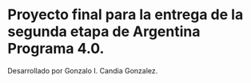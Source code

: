 # Proyecto final para la entrega de la segunda etapa de Argentina Programa 4.0. 

Desarrollado por Gonzalo I. Candia Gonzalez.
